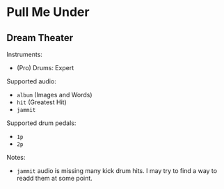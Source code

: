 # Pull Me Under

## Dream Theater

Instruments:

  * (Pro) Drums: Expert

Supported audio:

  * `album` (Images and Words)
  * `hit` (Greatest Hit)
  * `jammit`

Supported drum pedals:

  * `1p`
  * `2p`

Notes:

  * `jammit` audio is missing many kick drum hits. I may try to find a way to
    readd them at some point.
